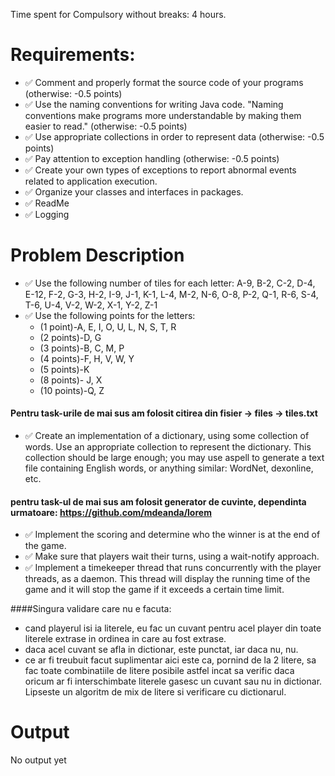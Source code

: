 Time spent for Compulsory without breaks: 4 hours.

# Requirements:

- ✅ Comment and properly format the source code of your programs (otherwise: -0.5 points)
- ✅ Use the naming conventions for writing Java code. "Naming conventions make programs more understandable by making them
  easier to read." (otherwise: -0.5 points)
- ✅ Use appropriate collections in order to represent data (otherwise: -0.5 points)
- ✅ Pay attention to exception handling (otherwise: -0.5 points)
- ✅ Create your own types of exceptions to report abnormal events related to application execution.
- ✅ Organize your classes and interfaces in packages.
- ✅ ReadMe
- ✅ Logging

# Problem Description

* ✅ Use the following number of tiles for each letter: A-9, B-2, C-2, D-4, E-12, F-2, G-3, H-2, I-9, J-1, K-1, L-4, M-2, N-6, O-8, P-2, Q-1, R-6, S-4, T-6, U-4, V-2, W-2, X-1, Y-2, Z-1
* ✅ Use the following points for the letters:
  - (1 point)-A, E, I, O, U, L, N, S, T, R
  - (2 points)-D, G
  - (3 points)-B, C, M, P
  - (4 points)-F, H, V, W, Y
  - (5 points)-K
  - (8 points)- J, X
  - (10 points)-Q, Z
  
#### Pentru task-urile de mai sus am folosit citirea din fisier -> files -> tiles.txt

* ✅ Create an implementation of a dictionary, using some collection of words. Use an appropriate collection to represent the dictionary. This collection should be large enough; you may use aspell to generate a text file containing English words, or anything similar: WordNet, dexonline, etc.
#### pentru task-ul de mai sus am folosit generator de cuvinte, dependinta urmatoare: https://github.com/mdeanda/lorem


* ✅ Implement the scoring and determine who the winner is at the end of the game.
* ✅ Make sure that players wait their turns, using a wait-notify approach.
* ✅ Implement a timekeeper thread that runs concurrently with the player threads, as a daemon. This thread will display the running time of the game and it will stop the game if it exceeds a certain time limit.

####Singura validare care nu e facuta:
  - cand playerul isi ia literele, eu fac un cuvant pentru acel player din toate literele extrase in ordinea in care au fost extrase.
  - daca acel cuvant se afla in dictionar, este punctat, iar daca nu, nu.
  - ce ar fi treubuit facut suplimentar aici este ca, pornind de la 2 litere, sa fac toate combinatiile de litere posibile astfel incat sa verific daca oricum ar fi interschimbate literele gasesc un cuvant sau nu in dictionar. Lipseste un algoritm de mix de litere si verificare cu dictionarul.

# Output
No output yet